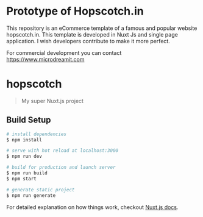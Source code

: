 # Prototype of Hopscotch.in
This repository is an eCommerce template of a famous and popular website hopscotch.in.
This template is developed in Nuxt Js and single page application.
I wish developers contribute to make it more perfect.

For commercial development you can contact https://www.microdreamit.com

# hopscotch

> My super Nuxt.js project

## Build Setup

``` bash
# install dependencies
$ npm install

# serve with hot reload at localhost:3000
$ npm run dev

# build for production and launch server
$ npm run build
$ npm start

# generate static project
$ npm run generate
```

For detailed explanation on how things work, checkout [Nuxt.js docs](https://nuxtjs.org).
